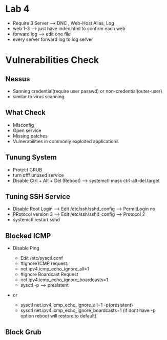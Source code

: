 # Lab 4
- Require 3 Server --> DNC , Web-Host Alias, Log
- web 1-3 --> just have index.html to confirm each web
- forward log --> edit one file 
- every server forward log to log server

# Vulnerabilities Check
## Nessus
- Sanning credential(require user passwd) or non-credential(outer-user)
- similar to virus scanning

## What Check
- Misconfig
- Open service
- Missing patches
- Vulnerabilities in commonly exploited applications

## Tunung System 
- Protect GRUB
- turn offf unused service
- Disable Ctrl + Alt + Del (Reboot) --> systemctl mask ctrl-alt-del.target

## Tuning SSH Service
- Disable Root Login --> Edit /etc/ssh/sshd_config --> PermitLogin no 
- PRotocol version 3 --> Edit /etc/ssh/sshd_config --> Protocol 2
-  systemctl restart sshd

## Blocked ICMP
- Disable Ping
  - Edit /etc/sysctl.conf
  - #Ignore ICMP request:
  - net.ipv4.icmp_echo_ignore_all=1
  - #ignore Boardcast Request
  - net.ipv4.icmp_echo_ignore_boardcasts=1
  - sysctl -p --> presistent

- or

  - sysctl  net.ipv4.icmp_echo_ignore_all=1 -p(presistent)
  - sysctl  net.ipv4.icmp_echo_ignore_boardcasts=1 (if dont have -p option reboot will restore to default)

## Block Grub